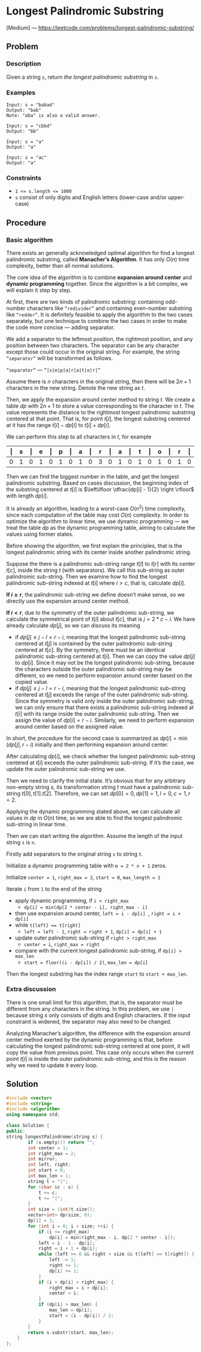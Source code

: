 # Longest Palindromic Substring

[Medium] — https://leetcode.com/problems/longest-palindromic-substring/

## Problem

### Description

Given a string `s`, return *the longest palindromic substring* in `s`.

### Examples

```
Input: s = "babad"
Output: "bab"
Note: "aba" is also a valid answer.
```

```
Input: s = "cbbd"
Output: "bb"
```

```
Input: s = "a"
Output: "a"
```

```
Input: s = "ac"
Output: "a"
```

### Constraints

- `1 <= s.length <= 1000`
- `s` consist of only digits and English letters (lower-case and/or upper-case)

## Procedure

### Basic algorithm

There exists an generally acknowledged optimal algorithm for find a longest palindromic substring, called **Manacher’s Algorithm**. It has only $O(n)$ time complexity, better than all normal solutions.

The core idea of the algorithm is to combine **expansion around center** and **dynamic programming** together. Since the algorithm is a bit complex, we will explain it step by step.

At first, there are two kinds of palindromic substring: containing odd-number characters like `“redivider”` and containing even-number substring like `“redder”`. It is definitely feasible to apply the algorithm to the two cases separately, but one technique to combine the two cases in order to make the code more concise — adding separator.

We add a separator to the leftmost position, the rightmost position, and any position between two characters. The separator can be any character except those could occur in the original string. For example, the string `“separator”` will be transformed as follows.

`“separator”` — `“|s|e|p|a|r|a|t|o|r|”`

Assume there is $n$ characters in the original string, then there will be $2n + 1$ characters in the new string. Denote the new string as $t$.

Then, we apply the expansion around center method to string $t$. We create a table $dp$ with $2n + 1$ to store a value corresponding to the character in $t$. The value represents the distance to the rightmost longest palindromic substring centered at that point. That is, for point $t[i]$, the longest substring centered at it has the range $t[i] - dp[i]$ to $t[i] + dp[i]$.

We can perform this step to all characters in $t$, for example

| \|   | s    | \|   | e    | \|   | p    | \|   | a    | \|   | r    | \|   | a    | \|   | t    | \|   | o    | \|   | r    | \|   |
| ---- | ---- | ---- | ---- | ---- | ---- | ---- | ---- | ---- | ---- | ---- | ---- | ---- | ---- | ---- | ---- | ---- | ---- | ---- |
| 0    | 1    | 0    | 1    | 0    | 1    | 0    | 1    | 0    | 3    | 0    | 1    | 0    | 1    | 0    | 1    | 0    | 1    | 0    |

Then we can find the biggest number in the table, and get the longest palindromic substring. Based on cases discussion, the beginning index of the substring centered at $t[i]$ is $\left\lfloor \dfrac{dp[i] - 1}{2} \right \rfloor$ with length $dp[i]$.

It is already an algorithm, leading to a worst-case $O(n^2)$ time complexity, since each computation of the table may cost $O(n)$ complexity. In order to optimize the algorithm to linear time, we use dynamic programming — we treat the table $dp$ as the dynamic programming table, aiming to calculate the values using former states.

Before showing the algorithm, we first explain the principles, that is the longest palindromic string with its center inside another palindromic string.

Suppose the there is a palindromic sub-string range $t[l]$ to $t[r]$ with its center $t[c]$, inside the string $t$ (with separators). We call this sub-string as outer palindromic sub-string. Then we examine how to find the longest palindromic sub-string indexed at $t[i]$ where $i > c$, that is, calculate $dp[i]$.

**If $i \ge r$**, the palindromic sub-string we define doesn’t make sense, so we directly use the expansion around center method.

**If $i < r$**, due to the symmetry of the outer palindromic sub-string, we calculate the symmetrical point of $t[i]$ about $t[c]$, that is $j = 2 * c - i$. We have already calculate $dp[j]$, so we can discuss its meaning

- if $dp[j] \le j - l = r - i$, meaning that the longest palindromic sub-string centered at $t[j]$ is contained by the outer palindromic sub-string centered at $t[c]$. By the symmetry, there must be an identical palindromic sub-string centered at $t[i]$. Then we can copy the value $dp[j]$ to $dp[i]$. Since it may not be the longest palindromic sub-string, because the characters outside the outer palindromic sub-string may be different, so we need to perform expansion around center based on the copied value.
- if $dp[j] \le j - l = r - i$, meaning that the longest palindromic sub-string centered at $t[j]$ exceeds the range of the outer palindromic sub-string. Since the symmetry is valid only inside the outer palindromic sub-string, we can only ensure that there exists a palindromic sub-string indexed at $t[i]$ with its range inside the outer palindromic sub-string. Then we assign the value of $dp[i] = r - i$. Similarly, we need to perform expansion around center based on the assigned value.

In short, the procedure for the second case is summarized as $dp[i] = \min (dp[j], r - i)$ initially and then performing expansion around center.

After calculating $dp[i]$, we check whether the longest palindromic sub-string centered at $t[i]$ exceeds the outer palindromic sub-string. If it’s the case, we update the outer palindromic sub-string we use.

Then we need to clarify the initial state. It’s obvious that for any arbitrary non-empty string $s$, its transformation string $t$ must have a palindromic sub-string $t[0], t[1]. t[2]$. Therefore, we can set $dp[0] = 0, dp[1] = 1, l = 0, c = 1, r = 2$. 

Applying the dynamic programming stated above, we can calculate all values in $dp$ in $O(n)$ time, so we are able to find the longest palindromic sub-string in linear time.

Then we can start writing the algorithm. Assume the length of the input string `s` is `n`.

Firstly add separators to the original string `s` to string `t`.

Initialize a dynamic programming table with `m = 2 * n + 1` zeros.

Initialize `center = 1`, `right_max = 2`, `start = 0`, `max_length = 1`

Iterate `i` from `1` to the end of the string

- apply dynamic programming, if `i < right_max`
    - `dp[i] = min(dp[2 * center - i], right_max - i)`
- then use expansion around center, `left = i - dp[i] `, `right = i + dp[i]`
- while `t[left] == t[right]`
    - `left = left - 1`, `right = right + 1`, `dp[i] = dp[i] + 1`
- update outer palindromic sub-string if `right > right_max`
    - `center = i`, `right_max = right`
- compare with the current longest palindromic sub-string, if `dp[i] > max_len`
    - `start = floor((i - dp[i]) / 2)`, `max_len = dp[i]`

Then the longest substring has the index range `start` to `start + max_len`.

### Extra discussion

There is one small limit for this algorithm, that is, the separator must be different from any characters in the string. In this problem, we use `|` because string $s$ only consists of digits and English characters. If the input constraint is widened, the separator may also need to be changed.

Analyzing Manacher’s algorithm, the difference with the expansion around center method exerted by the dynamic programming is that, before calculating the longest palindromic sub-string centered at one point, it will copy the value from previous point. This case only occurs when the current point $t[i]$ is inside the outer palindromic sub-string, and this is the reason why we need to update it every loop.

## Solution

```c++
#include <vector>
#include <string>
#include <algorithm>
using namespace std;

class Solution {
public:
string longestPalindrome(string s) {
        if (s.empty()) return "";
        int center = 1;
        int right_max = 2;
        int mirror;
        int left, right;
        int start = 0;
        int max_len = 1;
        string t = "|";
        for (char &c : s) {
            t += c;
            t += "|";
        }
        int size = (int)t.size();
        vector<int> dp(size, 0);
        dp[1] = 1;
        for (int i = 0; i < size; ++i) {
            if (i <= right_max) 
                dp[i] = min(right_max - i, dp[2 * center - i]);
            left = i - 1 - dp[i];
            right = i + 1 + dp[i];
            while (left >= 0 && right < size && t[left] == t[right]) {
                left -= 1;
                right += 1;
                dp[i] += 1;
            }
            if (i + dp[i] > right_max) {
                right_max = i + dp[i];
                center = i;
            }
            if (dp[i] > max_len) {
                max_len = dp[i];
                start = (i - dp[i]) / 2;
            }
        }
        return s.substr(start, max_len);
    }
};
```

